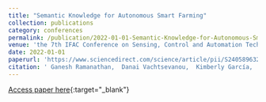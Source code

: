 ```yaml
---
title: "Semantic Knowledge for Autonomous Smart Farming"
collection: publications
category: conferences
permalink: /publication/2022-01-01-Semantic-Knowledge-for-Autonomous-Smart-Farming
venue: 'the 7th IFAC Conference on Sensing, Control and Automation Technologies for Agriculture AGRICONTROL'
date: 2022-01-01
paperurl: 'https://www.sciencedirect.com/science/article/pii/S2405896322027756'
citation: ' Ganesh Ramanathan,  Danai Vachtsevanou,  Kimberly García,  Jérémy Lemée,  Samuele Burattini,  Kenan Bektaş,  Simon Mayer.'
---
```

[Access paper here](https://www.sciencedirect.com/science/article/pii/S2405896322027756){:target="_blank"}
